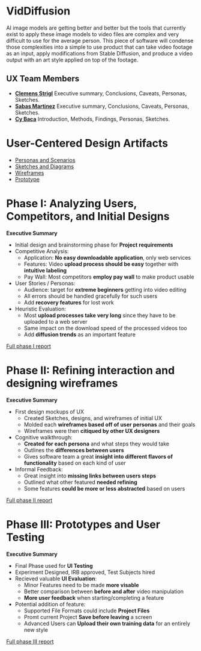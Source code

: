 
# VidDiffusion

AI image models are getting better and better but the tools that currently exist to apply these image models to video files are complex and very difficult to use for the average person. This piece of software will condense those complexities into a simple to use product that can take video footage as an input, apply modifications from Stable Diffusion, and produce a video output with an art style applied on top of the footage.

## UX Team Members

* **[Clemens Strigl](https://github.com/UsabilityEngineering/ux-portfolio-Clemensstrigl)** Executive summary, Conclusions, Caveats, Personas, Sketches.
* **[Sabas Martinez](https://github.com/UsabilityEngineering/ux-portfolio-SabasMartinez)** Executive summary, Conclusions, Caveats, Personas, Sketches.
* **[Cy Baca](https://github.com/UsabilityEngineering/ux-portfolio-cybaca)** Introduction, Methods, Findings, Personas, Sketches.

# User-Centered Design Artifacts

* [Personas and Scenarios](personas/README.md)
* [Sketches and Diagrams](sketches/UX-VidDiffusion-Sketch.pdf)
* [Wireframes](wireframes/README.md)
* [Prototype](#)

# Phase I: Analyzing Users, Competitors, and Initial Designs

**Executive Summary**

* Initial design and brainstorming phase for **Project requirements**
* Competitive Analysis:
  - Application: **No easy downloadable application**, only web services
  - Features: Video **upload process should be easy** together with **intuitive labeling**
  - Pay Wall: Most competitors **employ pay wall** to make product usable
* User Stories / Personas:
  - Audience: target for **extreme beginners** getting into video editing
  - All errors should be handled gracefully for such users
  - Add **recovery features** for lost work
* Heuristic Evaluation:
  - Most **upload processes take very long** since they have to be uploaded to a web server
  - Same impact on the download speed of the processed videos too
  - Add **diffusion trends** as an important feature


[Full phase I report](phaseI/README.md)

# Phase II: Refining interaction and designing wireframes

**Executive Summary**

* First design mockups of UX
  - Created Sketches, designs, and wireframes of initial UX
  - Molded each **wireframes based off of user personas** and their goals
  - Wireframes were then **citiqued by other UX designers**
* Cognitive walkthrough:
  - **Created for each persona** and what steps they would take
  - Outlines the **differences between users**
  - Gives software team a great **insight into different flavors of functionality** based on each kind of user
* Informal Feedback:
  - Great insight into **missing links between users steps**
  - Outlined what other featured **needed refining**
  - Some features **could be more or less abstracted** based on users

[Full phase II report](phaseII/)

# Phase III: Prototypes and User Testing

**Executive Summary**

<!---
* !!!In a bullet-list, provide a summary that highlights...!!!
* !!!What you've done during this phase...!!!
* !!!and what the significance of it is...!!!
* !!!as an executive would understand.!!!
--->

* Final Phase used for **UI Testing**
* Experiment Designed, IRB approved, Test Subjects hired
* Recieved valuable **UI Evaluation**:
  - Minor Features need to be made **more visable**
  - Better comparison between **before and after** video manipulation
  - **More user feedback** when starting/completing a feature
* Potential addition of feature:
  - Supported File Formats could include **Project Files**
  - Promt current Project **Save before leaving** a screen
  - Advanced Users can **Upload their own training data** for an entirely new style

[Full phase III report](phaseIII/README.md)


